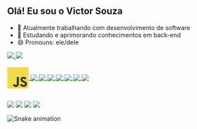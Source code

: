 ## Olá! Eu sou o Victor Souza

- 💼 Atualmente trabalhando com desenvolvimento de software
- 📗 Estudando e aprimorando conhecimentos em back-end
- 😄 Pronouns: ele/dele

<div>
  <a href="https://github.com/victorivodev">
  <img height="180em" src="https://github-readme-stats.vercel.app/api?username=victorivodev&show_icons=true&theme=gotham"/>
  <img height="180em" src="https://github-readme-stats.vercel.app/api/top-langs/?username=victorivodev&layout=compact&langs_count=16&theme=gotham&include_all_commits=true&count_private=true"/>
</div>

<div style="display: inline_block"><br>
  <img align="center" height="50" wigth="40" src="https://raw.githubusercontent.com/github/explore/master/topics/javascript/javascript.png">
  <img align="center" height="50" wigth="40" src="https://cdn.jsdelivr.net/gh/devicons/devicon/icons/react/react-original.svg"/>
  <img align="center" height="50" wigth="40" src="https://cdn.jsdelivr.net/gh/devicons/devicon/icons/java/java-original.svg"/>    
  <img align="center" height="50" wigth="40" src="https://cdn.jsdelivr.net/gh/devicons/devicon/icons/python/python-original.svg"/>
  <img align="center" height="50" wigth="40" src="https://cdn.jsdelivr.net/gh/devicons/devicon/icons/microsoftsqlserver/microsoftsqlserver-plain.svg" />
  <img align="center" height="50" wigth="40" src="https://cdn.jsdelivr.net/gh/devicons/devicon/icons/mysql/mysql-original-wordmark.svg" />
  <img align="center" height="50" wigth="40" src="https://cdn.jsdelivr.net/gh/devicons/devicon/icons/fastapi/fastapi-original.svg" />
  <img align="center" height="50" wigth="40" src="https://cdn.jsdelivr.net/gh/devicons/devicon/icons/git/git-original.svg"/>
</div>

##

<div> 
  <a href="https://www.instagram.com/victorivo.dev/" target="_blank"><img src="https://img.shields.io/badge/-Instagram-%23E4405F?style=for-the-badge&logo=instagram&logoColor=white" target="_blank"></a>
  <a href = "mailto:victorivo.comercial@gmail.com"><img src="https://img.shields.io/badge/-Gmail-%23333?style=for-the-badge&logo=gmail&logoColor=white" target="_blank"></a>
  <a href="https://www.linkedin.com/in/victorivosouza/" target="_blank"><img src="https://img.shields.io/badge/-LinkedIn-%230077B5?style=for-the-badge&logo=linkedin&logoColor=white" target="_blank"></a> 
  <a href="victorivodev.github.io/web-curriculo" target="_blank"><img src="https://img.shields.io/badge/website-000000?style=for-the-badge&logo=About.me&logoColor=white" target="_blank"></a> 

  ![Snake animation](https://github.com/victorivodev/victorivodev/blob/output/github-contribution-grid-snake.svg)
</div>
